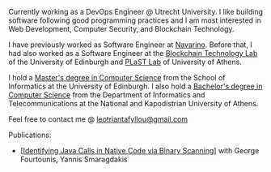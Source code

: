 Currently working as a DevOps Engineer @ Utrecht University. I like building software following good programming practices and I am most interested in Web Development, Computer Security, and Blockchain Technology.

I have previously worked as Software Engineer at [Navarino](https://navarino.co.uk/). Before that, I had also worked as a Software Engineer at the [Blockchain Technology Lab](https://informatics.ed.ac.uk/blockchain) of the University of Edinburgh and [PLaST Lab](http://plast-lab.github.io/) of University of Athens.

I hold a [Master's degree in Computer Science](https://www.ed.ac.uk/studying/postgraduate/degrees/index.php?r=site/view&edition=2022&id=110) from the School of Informatics at the University of Edinburgh. I also hold a [Bachelor's degree in Computer Science](https://www.di.uoa.gr/) from the Department of Informatics and Telecommunications at the National and Kapodistrian University of Athens.

Feel free to contact me @ leotriantafyllou@gmail.com

Publications:
- [[Identifying Java Calls in Native Code via Binary Scanning](https://dl.acm.org/doi/10.1145/3395363.3397368)] with George Fourtounis, Yannis Smaragdakis

